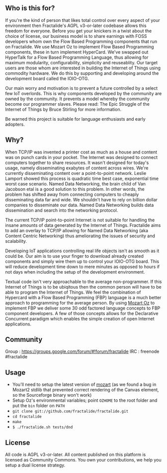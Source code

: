Who is this for?
--------
If you're the kind of person that likes total control over every aspect of your environment then Fractalide's AGPL v3-or-later codebase allows this freedom for everyone. Before you get your knickers in a twist about the choice of license, our business model is to share earnings with FOSS developers whom own the Flow Based Programming components that run on Fractalide. We use Mozart Oz to implement Flow Based Programming components, these in turn implement HyperCard. We've swapped out HyperTalk for a Flow Based Programming Language, thus allowing for maximum modularity, configurability, simplicity and reuseablity. Our target users are those whom are interested in building the Internet of Things using commodity hardware. We do this by supporting and developing around the development board called the IOIO-OTG.

Our main worry and motivation is to prevent a future controlled by a select few IoT overlords. This is why components developed by the community are owned by the community. It prevents a model whereby the community become our programmer slaves. Please read: The Epic Struggle of the Internet of Things by Bruce Stirling for more information.

Be warned this project is suitable for language enthusiasts and early adopters.

Why?
-----
When TCP/IP was invented a printer cost as much as a house and content was on punch cards in your pocket. The Internet was designed to connect computers together to share resources. It wasn't designed for today's usage, namely disseminating exabytes of content across wires. We're currently disseminating content over a point-to-point network. Leslie Lamport showed this process is quadratic time best case, exponential time worst case scenario. Named Data Networking, the brain child of Van Jacobson etal is a good solution to this problem. In other words, the problem has shifted away from connecting computers to cheaply disseminating data far and wide. We shouldn't have to rely on billion dollar companies to disseminate our data. Named Data Networking builds data dissemination and search into the networking protocol.

The current TCP/IP point-to-point Internet is not suitable for handling the insane amounts of data generated by the Internet of Things. Fractalide aims to add an overlay to TCP/IP allowing for Named Data Networking (aka Content Centric Networking) thus ameliorating the issues of security and scalability.

Developing IoT applications controlling real life objects isn't as smooth as it could be. Our aim is to use your finger to download already created components and simply wire them up to control your IOIO-OTG board. This will reduce development time down to mere minutes as opposed to hours if not days when including the setup of the development environment.

Textual code isn't very approachable to the average non-programmer. If this Internet of Things is to be ubiqitous then the common person will have to be able to program the Internet of Things. We feel the combination of Hypercard with a Flow Based Programming (FBP) language is a much better approach to programming for the average person. By using [Mozart Oz](http://www.mozart-oz.org) to implement FBP we deliver some 30 odd factored language concepts to FBP component developers. A few of those concepts allows for the Declarative Concurrent paradigm which enables the simple creation of open Internet applications. 

Community
--------
Group : https://groups.google.com/forum/#!forum/fractalide
IRC   : freenode #fractalide

Usage
-----

* You'll need to setup the latest version of [mozart](http://www.github.com/mozart/mozart2) (as we found a bug in Mozart2 stdlib that prevented correct rendering of the Canvas element, so the Sourceforge binary won't work)
* Setup Oz's environmental variables; point `OZHOME` to the root folder and put the `bin` folder on `PATH`
* `git clone git://github.com/fractalide/fractalide.git`
* `cd fractalide`
* `make`
* `$ ./fractalide.sh tests/dnd`

License
--------
All code is AGPL v3-or-later.
All content published on this platform is licensed as Community Commons.
You own your contributions, we help you setup a dual license strategy.
